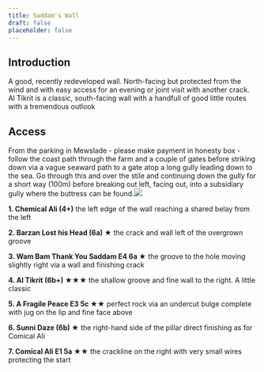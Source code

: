 ```yaml
---
title: Saddam's Wall
draft: false
placeholder: false
---
```



Introduction
------------

A good, recently redeveloped wall. North-facing but protected from the wind and with easy access for an evening or joint visit with another crack. Al Tikrit is a classic, south-facing wall with a handfull of good little routes with a tremendous outlook

Access
------

From the parking in Mewslade - please make payment in honesty box - follow the coast path through the farm and a couple of gates before striking down via a vague seaward path to a gate atop a long gully leading down to the sea. Go through this and over the stile and continuing down the gully for a short way (100m) before breaking out left, facing out, into a subsidiary gully where the buttress can be found.![](/img/south-wales/the-gower/saddams-wall.jpg)

**1\. Chemical Ali (4+)** the left edge of the wall reaching a shared belay from the left

**2\. Barzan Lost his Head (6a) ★** the crack and wall left of the overgrown groove

**3\. Wam Bam Thank You Saddam E4 6a ★** the groove to the hole moving slightly right via a wall and finishing crack

**4\. Al Tikrit (6b+) ★★★** the shallow groove and fine wall to the right. A little classic

**5\. A Fragile Peace E3 5c ★★** perfect rock via an undercut bulge complete with jug on the lip and fine face above

**6\. Sunni Daze (6b) ★** the right-hand side of the pillar direct finishing as for Comical Ali

**7\. Comical Ali E1 5a ★★** the crackline on the right with very small wires protecting the start